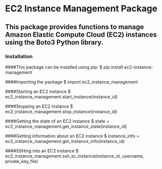 # EC2 Instance Management Package

## This package provides functions to manage Amazon Elastic Compute Cloud (EC2) instances using the Boto3 Python library.

### Installation

####This package can be installed using pip:
$ pip install ec2-instance-management

####Importing the package
$ import ec2_instance_management

####Starting an EC2 instance
$ ec2_instance_management.start_instance(instance_id)

####Stopping an EC2 instance
$ ec2_instance_management.stop_instance(instance_id)

####Getting the state of an EC2 instance
$ state = ec2_instance_management.get_instance_state(instance_id)

####Getting information about an EC2 instance
$ instance_info = ec2_instance_management.get_instance_info(instance_id)

####SSHing into an EC2 instance
$ ec2_instance_management.ssh_to_instance(instance_id, username, private_key_file)
